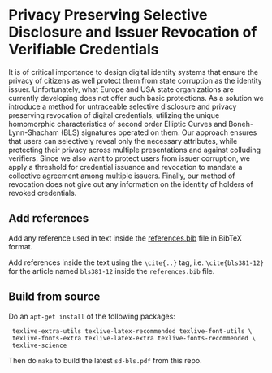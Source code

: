 # Privacy Preserving Selective Disclosure and Issuer Revocation of Verifiable Credentials


It is of critical importance to design digital identity systems that
ensure the privacy of citizens as well protect them from state
corruption as the identity issuer. Unfortunately, what Europe and USA
state organizations are currently developing does not offer such basic
protections. As a solution we introduce a method for untraceable
selective disclosure and privacy preserving revocation of digital
credentials, utilizing the unique homomorphic characteristics of
second order Elliptic Curves and Boneh-Lynn-Shacham (BLS) signatures
operated on them. Our approach ensures that users can selectively
reveal only the necessary attributes, while protecting their privacy
across multiple presentations and against colluding verifiers. Since
we also want to protect users from issuer corruption, we apply a
threshold for credential issuance and revocation to mandate a
collective agreement among multiple issuers. Finally, our method of
revocation does not give out any information on the identity of
holders of revoked credentials.

## Add references

Add any reference used in text inside the [references.bib](https://github.com/dyne/sd-bls/blob/master/references.bib) file in BibTeX format.

Add references inside the text using the `\cite{..}` tag, i.e. `\cite{bls381-12}` for the article named `bls381-12` inside the `references.bib` file.


## Build from source

Do an `apt-get install` of the following packages:
```
 texlive-extra-utils texlive-latex-recommended texlive-font-utils \
 texlive-fonts-extra texlive-latex-extra texlive-fonts-recommended \
 texlive-science
```

Then do `make` to build the latest `sd-bls.pdf` from this repo.
